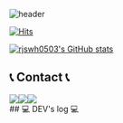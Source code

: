 <div align="left">

![header](https://capsule-render.vercel.app/api?type=Waving&color=timeGradient&text=Welcome%20to%20rjswh0503's%20GitHub%20👋&animation=twinkling&fontSize=40&fontAlignY=50&fontAlign=50&height=180&desc=)

[![Hits](https://hits.seeyoufarm.com/api/count/incr/badge.svg?url=https%3A%2F%2Fgithub.com%2Frjswh0503&count_bg=%2379C83D&title_bg=%23FEA92A&icon=&icon_color=%23E7E7E7&title=hits&edge_flat=false)](https://hits.seeyoufarm.com)





[![rjswh0503's GitHub stats](https://github-readme-stats.vercel.app/api?username=rjswh0503&include_all_commits=true&theme=gruvbox_light&hide_border=false&count_private=true)](https://github.com/rjswh0503/github-readme-stats)



## 📞 Contact 📞
<div style="display:flex; flex-direction:row;">
    <a href="rjswh1234@gmail.com">
    <img src="https://img.shields.io/badge/Gmail-EA4335?style=for-the-badge&logo=Gmail&logoColor=white"> 
    </a>
    <a href="rjswh0503@naver.com">
    <img src="https://img.shields.io/badge/Naver-03C75A?style=for-the-badge&logo=Naver&logoColor=white"> 
    </a>
    <a href="rjswh0503@yahoo.com">
    <img src="https://img.shields.io/badge/Yahoo-03C75A?style=for-the-badge&logo=Yahoo&logoColor=white"> 
    </a>
</div>
## 💻 DEV's log 💻



</div>

